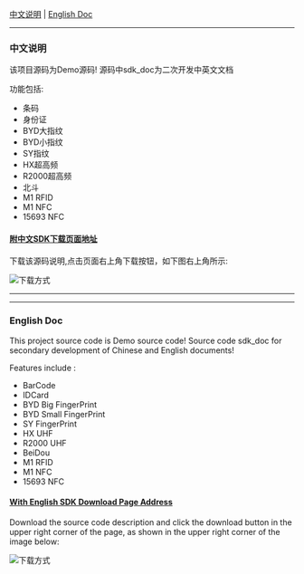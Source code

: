 

[中文说明](#user-content-zh) | [English Doc](#user-content-en)


---

<h3 id="user-content-zh">中文说明</h3>


该项目源码为Demo源码! 源码中sdk_doc为二次开发中英文文档

功能包括:
- 条码
- 身份证
- BYD大指纹
- BYD小指纹
- SY指纹
- HX超高频
- R2000超高频
- 北斗
- M1 RFID
- M1 NFC
- 15693 NFC

#### [附中文SDK下载页面地址](https://git.coding.net/CoreWise/SDK.git)

下载该源码说明,点击页面右上角下载按钮，如下图右上角所示:

![下载方式](https://i.loli.net/2019/05/05/5cce430445736.png)



----

----

<h3 id="user-content-en">English Doc</h3>


This project source code is Demo source code! Source code sdk_doc for secondary development of Chinese and English documents!

Features include :

- BarCode
- IDCard
- BYD Big FingerPrint
- BYD Small FingerPrint
- SY FingerPrint
- HX UHF
- R2000 UHF
- BeiDou
- M1 RFID
- M1 NFC
- 15693 NFC

#### [With English SDK Download Page Address](https://git.coding.net/CoreWise/SDK.git)

Download the source code description and click the download button in the upper right corner of the page, as shown in the upper right corner of the image below:

![下载方式](https://i.loli.net/2019/05/05/5cce430445736.png)